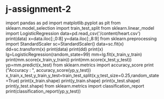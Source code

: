 # j-assignment-2
import pandas as pd
import matplotlib.pyplot as plt
from sklearn.model_selection import train_test_split
from sklearn.linear_model import LogisticRegression
data=pd.read_csv('/content/heart.csv')
print(data)
x=data.iloc[:,0:8]
y=data.iloc[:,8:9]
from sklearn.preprocessing import StandardScaler
sc=StandardScaler()
data=sc.fit(x)
dd=sc.transform(x)
print(data)
print(dd)
print(x)
lg=LogisticRegression(random_state=99)
mm=lg.fit(x_train,y_train)
print(mm.score(x_train,y_train)) 
print(mm.score(x_test,y_test))
yp=mm.predict(x_test)
from sklearn.metrics import accuracy_score
print ("Accuracy : ", accuracy_score(yp,y_test))
x_train,x_test,y_train,y_test=train_test_split(x,y,test_size=0.25,random_state=True)
print(x_train.shape)
print(y_train.shape)
print(x_test.shape)
print(y_test.shape)
from sklearn.metrics import classification_report
print(classification_report(yp,y_test))
